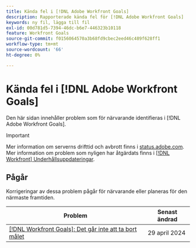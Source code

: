 ```yaml
---
title: Kända fel i [!DNL Adobe Workfront Goals]
description: Rapporterade kända fel för [!DNL Adobe Workfront Goals]
keywords: ny fil, lägga till fil
exl-id: 00d781d5-7394-46dc-b6e7-446323b10118
feature: Workfront Goals
source-git-commit: f0156064570a3b68fd9cbec2eed46c489f628ff1
workflow-type: tm+mt
source-wordcount: '66'
ht-degree: 0%

---
```


# Kända fel i [!DNL Adobe Workfront Goals]

Den här sidan innehåller problem som för närvarande identifieras i [!DNL Adobe Workfront Goals].

>[!IMPORTANT]
>
>Mer information om serverns drifttid och avbrott finns i [status.adobe.com](https://status.adobe.com). Mer information om problem som nyligen har åtgärdats finns i [[!DNL Workfront] Underhållsuppdateringar](../maintenance/current-updates.md).

## Pågår

Korrigeringar av dessa problem pågår för närvarande eller planeras för den närmaste framtiden.

| **Problem** | **Senast ändrad** |
|----------------------------------| ----------------- |
| [[!DNL Workfront Goals]: Det går inte att ta bort målet](known-issues-workfront/wf-goals-cannot-delete-goal.md) | 29 april 2024 |

<!--


-->
